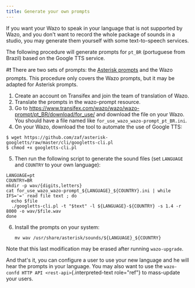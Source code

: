 ```yaml
---
title: Generate your own prompts
---
```


If you want your Wazo to speak in your language that is not supported by
Wazo, and you don\'t want to record the whole package of sounds in a
studio, you may generate them yourself with some text-to-speech
services.

The following procedure will generate prompts for `pt_BR` (portuguese
from Brazil) based on the Google TTS service.

#:exclamation: There are two sets of prompts: the [Asterisk
prompts](http://www.asterisksounds.org/en) and the Wazo prompts. This
procedure only covers the Wazo prompts, but it may be adapted for
Asterisk prompts.

1.  Create an account on Transifex and join the team of translation of
    Wazo.
2.  Translate the prompts in the wazo-prompt resource.
3.  Go to
    <https://www.transifex.com/wazo/wazo/wazo-prompt/pt_BR/download/for_use/>
    and download the file on your Wazo. You should have a file named
    like `for_use_wazo_wazo-prompt_pt_BR.ini`.
4.  On your Wazo, download the tool to automate the use of Google TTS:

```ShellSession
$ wget https://github.com/zaf/asterisk-googletts/raw/master/cli/googletts-cli.pl
$ chmod +x googletts-cli.pl
```

5.  Then run the following script to generate the sound files (set
    `LANGUAGE` and `COUNTRY` to your own language):

```Shell
LANGUAGE=pt
COUNTRY=BR
mkdir -p wav/{digits,letters}
cat for_use_wazo_wazo-prompt_${LANGUAGE}_${COUNTRY}.ini | while IFS='=' read file text ; do
  echo $file
  ./googletts-cli.pl -t "$text" -l ${LANGUAGE}-${COUNTRY} -s 1.4 -r 8000 -o wav/$file.wav
done
```

6.  Install the prompts on your system:

        mv wav /usr/share/asterisk/sounds/${LANGUAGE}_${COUNTRY}

Note that this last modification may be erased after running
`wazo-upgrade`.

And that\'s it, you can configure a user to use your new language and he
will hear the prompts in your language. You may also want to use the
`wazo-confd HTTP API <rest-api>`{.interpreted-text role="ref"} to
mass-update your users.
